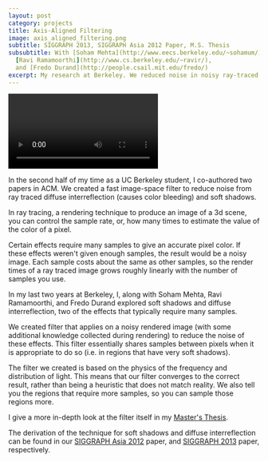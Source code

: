 ```yaml
---
layout: post
category: projects
title: Axis-Aligned Filtering
image: axis_aligned_filtering.png
subtitle: SIGGRAPH 2013, SIGGRAPH Asia 2012 Paper, M.S. Thesis
subsubtitle: With [Soham Mehta](http://www.eecs.berkeley.edu/~sohamum/),
  [Ravi Ramamoorthi](http://www.cs.berkeley.edu/~ravir/), 
  and [Fredo Durand](http://people.csail.mit.edu/fredo/)
excerpt: My research at Berkeley. We reduced noise in noisy ray-traced global illumination, in real-time.
---
```


<video autoplay loop controls>
  <source src="http://graphics.berkeley.edu/papers/Udaymehta-IPB-2013-07/video.mp4" type="video/ogg">
</video>

In the second half of my time as a UC Berkeley student, I co-authored two 
papers in ACM. We created a fast image-space filter to reduce noise from
ray traced diffuse interreflection (causes color bleeding) and soft shadows.

In ray tracing, a rendering technique to produce an image of a 3d scene, 
you can control the sample rate, or, how many times to estimate the value of
the color of a pixel.

Certain effects require many samples to give an accurate pixel color. If these
effects weren't given enough samples, the result would be a noisy image. Each
sample costs about the same as other samples, so the render times of a
ray traced image grows roughly linearly with the number of samples you use.

In my last two years at Berkeley, I, along with Soham Mehta, Ravi Ramamoorthi,
and Fredo Durand explored soft shadows and diffuse interreflection, two of
the effects that typically require many samples.

We created filter that applies on a noisy rendered image (with some additional
knowledge collected during rendering) to reduce the noise of these effects.
This filter essentially shares samples between pixels when it is appropriate
to do so (i.e. in regions that have very soft shadows).

The filter we created is based on the physics of the frequency and distribution
of light. This means that our filter converges to the correct result, rather
than being a heuristic that does not match reality. We also tell you the
regions that require more samples, so you can sample those regions more.

I give a more in-depth look at the filter itself in my 
[Master's Thesis](http://www.eecs.berkeley.edu/Pubs/TechRpts/2013/EECS-2013-118.html).

The derivation of the technique for soft shadows and diffuse interreflection
can be found in our 
[SIGGRAPH Asia 2012](http://graphics.berkeley.edu/papers/UdayMehta-AAF-2012-12/index.html)
paper, and
[SIGGRAPH 2013](http://graphics.berkeley.edu/papers/Udaymehta-IPB-2013-07/index.html)
paper, respectively.
